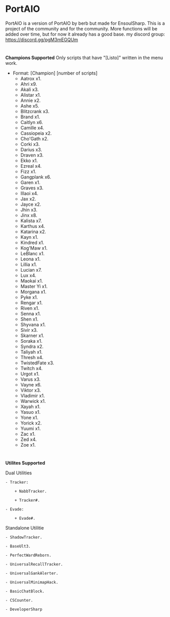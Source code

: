 # PortAIO

PortAIO is a version of PortAIO by berb but made for EnsoulSharp. This is a project of the community and for the community. More functions will be added over time, but for now it already has a good base. my discord group: https://discord.gg/pgM3mEGQUm

#
**Champions Supported**
Only scripts that have "[Listo]" written in the menu work.

- Format:  [Champion] [number of scripts]
    - Aatrox x1.
    - Ahri x9.
    - Akali x3.
    - Alistar x1.
    - Annie x2.
    - Ashe x5.
    - Blitzcrank x3.
    - Brand x1.
    - Caitlyn x6.
    - Camille x4.
    - Cassiopeia x2.
    - Cho'Gath x2.
    - Corki x3.
    - Darius x3.
    - Draven x3.
    - Ekko x1.
    - Ezreal x4.
    - Fizz x1.
    - Gangplank x6.
    - Garen x1.
    - Graves x3.
    - Illaoi x4.
    - Jax x2.
    - Jayce x2.
    - Jhin x3.
    - Jinx x8.
    - Kalista x7.
    - Karthus x4.
    - Katarina x2.
    - Kayn x1.
    - Kindred x1.
    - Kog'Maw x1.
    - LeBlanc x1.
    - Leona x1.
    - Lillia x1.
    - Lucian x7.
    - Lux x4.
    - Maokai x1.
    - Master Yi x1.
    - Morgana x1.
    - Pyke x1.
    - Rengar x1.
    - Riven x1.
    - Senna x1.
    - Shen x1.
    - Shyvana x1.
    - Sivir x3.
    - Skarner x1.
    - Soraka x1.
    - Syndra x2.
    - Taliyah x1.
    - Thresh x4.
    - TwistedFate x3.
    - Twitch x4.
    - Urgot x1.
    - Varus x3.
    - Vayne x6.
    - Viktor x3.
    - Vladimir x1.
    - Warwick x1.
    - Xayah x1.
    - Yasuo x1.
    - Yone x1.
    - Yorick x2.
    - Yuumi x1.
    - Zac x1.
    - Zed x4.
    - Zoe x1.

#
**Utilites Supported**

Dual Utilities

    - Tracker:

        + NabbTracker.

        + Tracker#.

    - Evade:

        + Evade#.

Standalone Utilitie

    - ShadowTracker.

    - BaseUlt3.

    - PerfectWardReborn.

    - UniversalRecallTracker.

    - UniversalGankAlerter.

    - UniversalMinimapHack.

    - BasicChatBlock.

    - CSCounter.

    - DeveloperSharp

